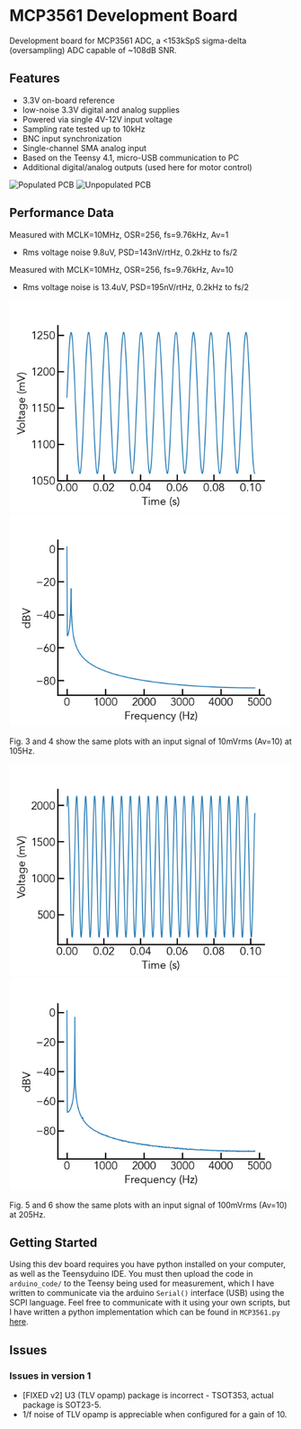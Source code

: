 # MCP3561 Development Board
Development board for MCP3561 ADC, a <153kSpS
sigma-delta (oversampling) ADC capable of ~108dB SNR.

## Features
- 3.3V on-board reference
- low-noise 3.3V digital and analog supplies
- Powered via single 4V-12V input voltage
- Sampling rate tested up to 10kHz
- BNC input synchronization
- Single-channel SMA analog input
- Based on the Teensy 4.1, micro-USB communication to PC
- Additional digital/analog outputs (used here for motor control)

![Populated PCB](images/populated_pcb.png)
![Unpopulated PCB](images/unpopulated_pcb.png)

## Performance Data
Measured with MCLK=10MHz, OSR=256, fs=9.76kHz, Av=1
- Rms voltage noise 9.8uV, PSD=143nV/rtHz, 0.2kHz to fs/2

Measured with MCLK=10MHz, OSR=256, fs=9.76kHz, Av=10
- Rms voltage noise is 13.4uV, PSD=195nV/rtHz, 0.2kHz to fs/2

![Fig. 3](figures/MCP3561DevBoard~amplitude-0.01~frequency-105~TD~representative.png)
![Fig. 4](figures/MCP3561DevBoard~amplitude-0.01~frequency-105~PSD~averaged.png)

Fig. 3 and 4 show the same plots with an input signal of 10mVrms (Av=10) at
105Hz.

![Fig. 3](figures/MCP3561DevBoard~amplitude-0.1~frequency-205~TD~representative.png)
![Fig. 4](figures/MCP3561DevBoard~amplitude-0.1~frequency-205~PSD~averaged.png)


Fig. 5 and 6 show the same plots with an input signal of 100mVrms (Av=10) at
205Hz. 

## Getting Started
Using this dev board requires you have python installed on your computer, as
well as the Teensyduino IDE. You must then upload the code in ``arduino_code/``
to the Teensy being used for measurement, which I have written to communicate
via the arduino ``Serial()`` interface (USB) using the SCPI language. Feel free
to communicate with it using your own scripts, but I have written a python
implementation which can be found in ``MCP3561.py``
[here](https://github.com/edmundsj/AD7766_Python.git).

## Issues
### Issues in version 1
- [FIXED v2] U3 (TLV opamp) package is incorrect - TSOT353, actual package is SOT23-5.
- 1/f noise of TLV opamp is appreciable when configured for a gain of 10. 

